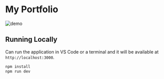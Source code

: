 # My Portfolio

![demo](https://github.com/AyushKumar-AK/AyushKumar_Portfolio/assets/101948218/1dbb22ac-f92d-4ca5-9743-58218ba73ae2)


## Running Locally

Can run the application in VS Code or a terminal and it will be available at `http://localhost:3000`.

```bash
npm install
npm run dev
```
